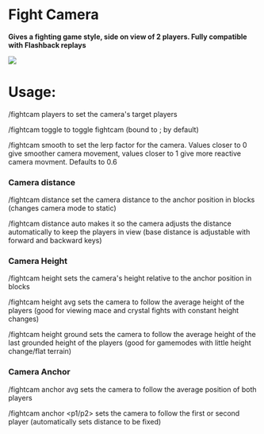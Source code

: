 # Fight Camera

**Gives a fighting game style, side on view of 2 players. Fully compatible with Flashback replays**

![](https://github.com/TheobaldTheBird/Fight-Camera/blob/a3cce29a1898a8b7c0575a38b6bceac3c5c4b889/fightcam.gif)

# Usage:

/fightcam players <player1> <player2> to set the camera's target players

/fightcam toggle to toggle fightcam (bound to ; by default)

/fightcam smooth <factor> to set the lerp factor for the camera. Values closer to 0 give smoother camera movement, values closer to 1 give more reactive camera movment. Defaults to 0.6
### Camera distance

/fightcam distance <distance> set the camera distance to the anchor position in blocks (changes camera mode to static)

/fightcam distance auto makes it so the camera adjusts the distance automatically to keep the players in view (base distance is adjustable with forward and backward keys)
### Camera Height

/fightcam height <height> sets the camera's height relative to the anchor position in blocks

/fightcam height avg sets the camera to follow the average height of the players (good for viewing mace and crystal fights with constant height changes)

/fightcam height ground sets the camera to follow the average height of the last grounded height of the players (good for gamemodes with little height change/flat terrain)
### Camera Anchor

/fightcam anchor avg sets the camera to follow the average position of both players

/fightcam anchor <p1/p2> sets the camera to follow the first or second player (automatically sets distance to be fixed)
